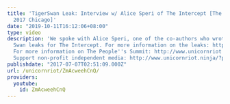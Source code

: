 ```yaml
---
title: 'TigerSwan Leak: Interview w/ Alice Speri of The Intercept [The People''s Summit
  2017 Chicago]'
date: "2019-10-11T16:12:06+08:00"
type: video
description: 'We spoke with Alice Speri, one of the co-authors who wrote about Tiger
  Swan leaks for The Intercept. For more information on the leaks: http://www.unicornriot.ninja/?p=15689
  For more information on The People''s Summit: http://www.unicornriot.ninja/?p=15990
  Support non-profit independent media: http://www.unicornriot.ninja/?page_id=211'
publishdate: "2017-07-07T02:51:09.000Z"
url: /unicornriot/ZmAcweehCnQ/
providers:
  youtube:
    id: ZmAcweehCnQ
---
```

